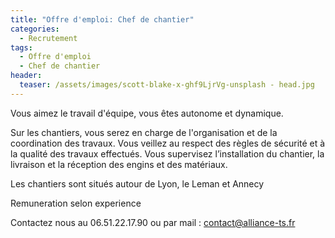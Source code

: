 ```yaml
---
title: "Offre d'emploi: Chef de chantier"
categories:
  - Recrutement
tags:
  - Offre d'emploi
  - Chef de chantier
header:
  teaser: /assets/images/scott-blake-x-ghf9LjrVg-unsplash - head.jpg
---
```


Vous aimez le travail d'équipe, vous êtes autonome et dynamique.


Sur les chantiers, vous serez en charge de l'organisation et de la coordination des travaux.
Vous veillez au respect des règles de sécurité et à la qualité des travaux effectués.
Vous supervisez l’installation du chantier, la livraison et la réception des engins et des matériaux.

Les chantiers sont situés autour de Lyon, le Leman et Annecy

Remuneration selon experience

Contactez nous au 06.51.22.17.90 ou par mail : [contact@alliance-ts.fr](mailto:contact@alliance-ts.fr)